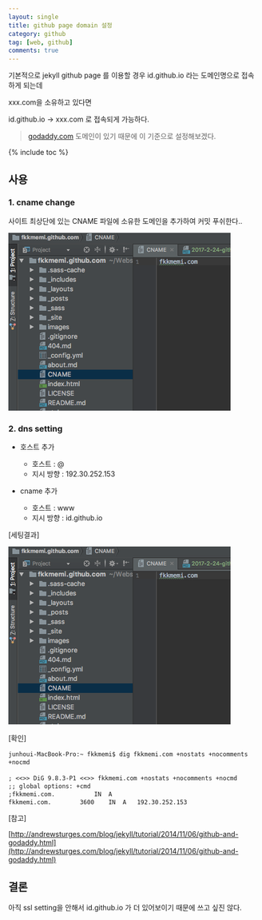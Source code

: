 ```yaml
---
layout: single
title: github page domain 설정
category: github
tag: [web, github]
comments: true
---
```


기본적으로 jekyll github page 를 이용할 경우 id.github.io 라는 도메인명으로 접속하게 되는데

xxx.com을 소유하고 있다면 

id.github.io -> xxx.com 로 접속되게 가능하다.

> [godaddy.com](https://godaddy.com) 도메인이 있기 때문에 이 기준으로 설정해보겠다.

{% include toc %}

## 사용

### 1. cname change

사이트 최상단에 있는 CNAME 파일에 소유한 도메인을 추가하여 커밋 푸쉬한다..

![alt cname](/images/dns/1.png)

### 2. dns setting

- 호스트 추가  
    - 호스트 : @
    - 지시 방향 : 192.30.252.153

- cname 추가
    - 호스트 : www
    - 지시 방향 : id.github.io

[세팅결과]

![alt cname](/images/dns/1.png)

[확인]

```text
junhoui-MacBook-Pro:~ fkkmemi$ dig fkkmemi.com +nostats +nocomments +nocmd

; <<>> DiG 9.8.3-P1 <<>> fkkmemi.com +nostats +nocomments +nocmd
;; global options: +cmd
;fkkmemi.com.			IN	A
fkkmemi.com.		3600	IN	A	192.30.252.153
```

[참고]

[http://andrewsturges.com/blog/jekyll/tutorial/2014/11/06/github-and-godaddy.html](http://andrewsturges.com/blog/jekyll/tutorial/2014/11/06/github-and-godaddy.html)

## 결론

아직 ssl setting을 안해서 id.github.io 가 더 있어보이기 때문에 쓰고 싶진 않다.


